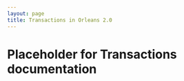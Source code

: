 ```yaml
---
layout: page
title: Transactions in Orleans 2.0
---
```


# Placeholder for Transactions documentation